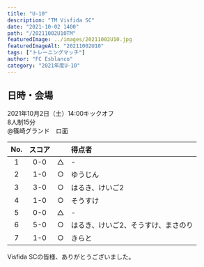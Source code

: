```yaml
---
title: "U-10"
description: "TM Visfida SC"
date: "2021-10-02 1400"
path: "/20211002U10TM"
featuredImage: ../images/20211002U10.jpg
featuredImageAlt: "20211002U10"
tags: ["トレーニングマッチ"]
author: "FC Esblanco"
category: "2021年度U-10"
---
```


## 日時・会場

2021年10月2日（土）14:00キックオフ  
8人制15分  
@篠崎グランド　ロ面

| No.| スコア |   | 得点者  |
|:--:|:------:|:-:|:--------|
| 1  | 0-0 | △ |- |
| 2  | 1-0 | ○ |ゆうじん |
| 3  | 3-0 | ○ |はるき、けいご2 |
| 4  | 1-0 | ○ |そうすけ |
| 5  | 0-0 | △ |- |
| 6  | 5-0 | ○ |はるき、けいご2、そうすけ、まさのり |
| 7  | 1-0 | ○ |きらと |


Visfida SCの皆様、ありがとうございました。
